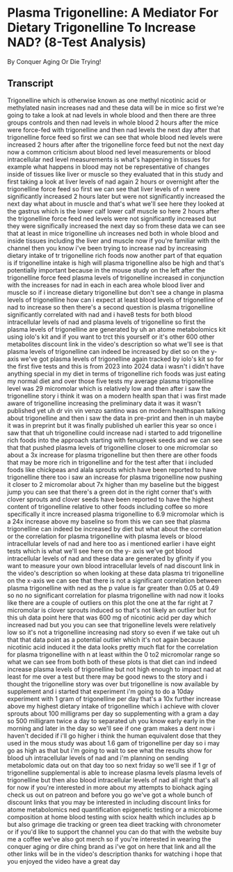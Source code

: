 # Plasma Trigonelline: A Mediator For Dietary Trigonelline To Increase NAD? (8-Test Analysis)

By Conquer Aging Or Die Trying! 


## Transcript

Trigonelline which is otherwise known as one methyl nicotinic acid or methylated nasin increases nad and these data will be in mice so first we're going to take a look at nad levels in whole blood and then there are three groups controls and then nad levels in whole blood 2 hours after the mice were force-fed with trigonelline and then nad levels the next day after that trigonelline force feed so first we can see that whole blood ned levels were increased 2 hours after after the trigonelline force feed but not the next day now a common criticism about blood ned level measurements or blood intracellular ned level measurements is what's happening in tissues for example what happens in blood may not be representative of changes inside of tissues like liver or muscle so they evaluated that in this study and first taking a look at liver levels of nad again 2 hours or overnight after the trigonelline force feed so first we can see that liver levels of n were significantly increased 2 hours later but were not significantly increased the next day what about in muscle and that's what we'll see here they looked at the gastrus which is the lower calf lower calf muscle so here 2 hours after the trigonelline force feed ned levels were not significantly increased but they were significally increased the next day so from these data we can see that at least in mice trigonelline uh increases ned both in whole blood and inside tissues including the liver and muscle now if you're familiar with the channel then you know i've been trying to increase nad by increasing dietary intake of tr trigonelline rich foods now another part of that equation is if trigonelline intake is high will plasma trigonelline also be high and that's potentially important because in the mouse study on the left after the trigonelline force feed plasma levels of trigonelline increased in conjunction with the increases for nad in each in each area whole blood liver and muscle so if i increase dietary trigonelline but don't see a change in plasma levels of trigonelline how can i expect at least blood levels of trigonelline of nad to increase so then there's a second question is plasma trigonelline significantly correlated with nad and i have8 tests for both blood intracellular levels of nad and plasma levels of trigonelline so first the plasma levels of trigonelline are generated by uh an atome metabolomics kit using iolo's kit and if you want to trct this yourself or it's other 600 other metabolites discount link in the video's description so what we'll see is that plasma levels of trigonelline can indeed be increased by diet so on the y-axis we've got plasma levels of trigonelline again tracked by iolo's kit so for the first five tests and this is from 2023 into 2024 data i wasn't i didn't have anything special in my diet in terms of trigonelline rich foods was just eating my normal diet and over those five tests my average plasma trigonelline level was 29 micromolar which is relatively low and then after i saw the trigonelline story i think it was on a modern health span that i was first made aware of trigonelline increasing the preliminary data it was it wasn't published yet uh dr vin vin venzo santino was on modern healthspan talking about trigonelline and then i saw the data in pre-print and then in uh maybe it was in preprint but it was finally published uh earlier this year so once i saw that that uh trigonelline could increase nad i started to add trigonelline rich foods into the approach starting with fenugreek seeds and we can see that that pushed plasma levels of trigonelline closer to one micromolar so about a 3x increase for plasma trigonelline but then there are other foods that may be more rich in trigonelline and for the test after that i included foods like chickpeas and alala sprouts which have been reported to have trigonelline there too i saw an increase for plasma trigonelline now pushing it closer to 2 micromolar about 7x higher than my baseline but the biggest jump you can see that there's a green dot in the right corner that's with clover sprouts and clover seeds have been reported to have the highest content of trigonelline relative to other foods including coffee so more specifically it incre increased plasma trigonelline to 6.9 micromolar which is a 24x increase above my baseline so from this we can see that plasma trigonelline can indeed be increased by diet but what about the correlation or the correlation for plasma trigonelline with plasma levels or blood intracellular levels of nad and here too as i mentioned earlier i have eight tests which is what we'll see here on the y- axis we've got blood intracellular levels of nad and these data are generated by gfinity if you want to measure your own blood intracellular levels of nad discount link in the video's description so when looking at these data plasma tri trigonelline on the x-axis we can see that there is not a significant correlation between plasma trigonelline with ned as the p value is far greater than 0.05 at 0.49 so no no significant correlation for plasma trigonelline with nad now it looks like there are a couple of outliers on this plot the one at the far right at 7 micromolar is clover sprouts induced so that's not likely an outlier but for this uh data point here that was 600 mg of nicotinic acid per day which increased nad but you you can see that trigonelline levels were relatively low so it's not a trigonelline increasing nad story so even if we take out uh that that data point as a potential outlier which it's not again because nicotinic acid induced it the data looks pretty much flat for the correlation for plasma trigonelline with n at least within the 0 to2 micromolar range so what we can see from both both of these plots is that diet can ind indeed increase plasma levels of trigonelline but not high enough to impact nad at least for me over a test but there may be good news to the story and i thought the trigonelline story was over but trigonelline is now available by supplement and i started that experiment i'm going to do a 10day experiment with 1 gram of trigonelline per day that's a 10x further increase above my highest dietary intake of trigonelline which i achieve with clover sprouts about 100 milligrams per day so supplementing with a gram a day so 500 milligram twice a day to separated uh you know early early in the morning and later in the day so we'll see if one gram makes a dent now i haven't decided if i'll go higher i think the human equivalent dose that they used in the mous study was about 1.6 gam of trigonelline per day so i may go as high as that but i'm going to wait to see what the results show for blood uh intracellular levels of nad and i'm planning on sending metabolomic data out on that day too so next friday so we'll see if 1 gr of trigonelline supplemental is able to increase plasma levels plasma levels of trigonelline but then also blood intracellular levels of nad all right that's all for now if you're interested in more about my attempts to biohack aging check us out on patreon and before you go we've got a whole bunch of discount links that you may be interested in including discount links for atome metabolomics ned quantification epigenetic testing or a microbiome composition at home blood testing with sciox health which includes ap b but also grimage die tracking or green tea dieet tracking with chronometer or if you'd like to support the channel you can do that with the website buy me a coffee we've also got merch so if you're interested in wearing the conquer aging or dire ching brand as i've got on here that link and all the other links will be in the video's description thanks for watching i hope that you enjoyed the video have a great day
